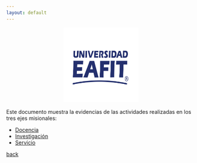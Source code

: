 ```yaml
---
layout: default
---
```


<div align="center">
  <a href="https://github.com/othneildrew/Best-README-Template">
    <img src="Figs/Logo_EAFIT.svg.png" alt="Logo" width="200" height="200">
  </a>
</div>

Este documento muestra la evidencias de las actividades realizadas en los tres ejes misionales:

- [Docencia](./Docencia.html)
- [Investigación](./Investigación.html)
- [Servicio](./Servicio.html)


[back](./)
